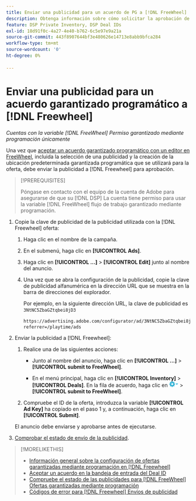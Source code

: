 ```yaml
---
title: Enviar una publicidad para un acuerdo de PG a [!DNL FreeWheel]
description: Obtenga información sobre cómo solicitar la aprobación de una publicidad para una oferta garantizada mediante programación con un editor en [!DNL Freewheel].
feature: DSP Private Inventory, DSP Deal IDs
exl-id: 18d91f0c-4a27-4e40-b762-6c5e97e9a21a
source-git-commit: 443f8907644bf3e480626e14713e8abb9bfca284
workflow-type: tm+mt
source-wordcount: '0'
ht-degree: 0%

---
```


# Enviar una publicidad para un acuerdo garantizado programático a [!DNL Freewheel]

*Cuentas con la variable [!DNL FreeWheel] Permiso garantizado mediante programación únicamente*

Una vez que [aceptar un acuerdo garantizado programático con un editor en FreeWheel](#programmatic-guaranteed-set-up.md#pg-setup-deal-id-inbox), incluida la selección de una publicidad y la creación de la ubicación predeterminada garantizada programática que se utilizará para la oferta, debe enviar la publicidad a [!DNL Freewheel] para aprobación.

>[!PREREQUISITES]
>
>Póngase en contacto con el equipo de la cuenta de Adobe para asegurarse de que su [!DNL DSP] La cuenta tiene permiso para usar la variable [!DNL FreeWheel] flujo de trabajo garantizado mediante programación.

1. Copie la clave de publicidad de la publicidad utilizada con la [!DNL Freewheel] oferta:

   1. Haga clic en el nombre de la campaña.

   1. En el submenú, haga clic en **[!UICONTROL Ads]**.

   1. Haga clic en  **[!UICONTROL ...]** > **[!UICONTROL Edit]** junto al nombre del anuncio.

   1. Una vez que se abra la configuración de la publicidad, copie la clave de publicidad alfanumérica en la dirección URL que se muestra en la barra de direcciones del explorador.

      Por ejemplo, en la siguiente dirección URL, la clave de publicidad es `3NtNC5ZbaGZtqbei8jD3`

      ```
      https://advertising.adobe.com/configurator/ad/3NtNC5ZbaGZtqbei8jD3?referrer=/playtime/ads
      ```

1. Enviar la publicidad a [!DNL Freewheel]:

   1. Realice una de las siguientes acciones:

      * Junto al nombre del anuncio, haga clic en  **[!UICONTROL ...]** > **[!UICONTROL submit to FreeWheel]**.

      * En el menú principal, haga clic en **[!UICONTROL Inventory]** > **[!UICONTROL Deals]**. En la fila de acuerdo, haga clic en ![Menú Opciones](/help/dsp/assets/options-menu.png) > **[!UICONTROL submit to FreeWheel]**.
   1. Compruebe el ID de la oferta, introduzca la variable **[!UICONTROL Ad Key]** ha copiado en el paso 1 y, a continuación, haga clic en **[!UICONTROL Submit]**.

   El anuncio debe enviarse y aprobarse antes de ejecutarse.

1. [Comprobar el estado de envío de la publicidad](freewheel-check-status.md).

>[!MORELIKETHIS]
>
>* [Información general sobre la configuración de ofertas garantizadas mediante programación en [!DNL Freewheel]](freewheel-overview.md)
>* [Aceptar un acuerdo en la bandeja de entrada del Deal ID](deal-id-inbox-accept.md)
>* [Compruebe el estado de las publicidades para [!DNL FreeWheel] Ofertas garantizadas mediante programación](freewheel-check-status.md)
>* [Códigos de error para [!DNL Freewheel] Envíos de publicidad](freewheel-error-codes.md)

